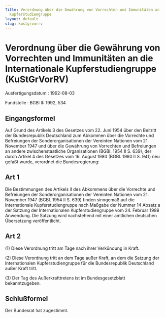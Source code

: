 ```yaml
---
Title: Verordnung über die Gewährung von Vorrechten und Immunitäten an die Internationale
  Kupferstudiengruppe
layout: default
slug: kustgrvorrv
---
```


# Verordnung über die Gewährung von Vorrechten und Immunitäten an die Internationale Kupferstudiengruppe (KuStGrVorRV)

Ausfertigungsdatum
:   1992-08-03

Fundstelle
:   BGBl II: 1992, 534



## Eingangsformel

Auf Grund des Artikels 3 des Gesetzes vom 22. Juni 1954 über den
Beitritt der Bundesrepublik Deutschland zum Abkommen über die
Vorrechte und Befreiungen der Sonderorganisationen der Vereinten
Nationen vom 21. November 1947 und über die Gewährung von Vorrechten
und Befreiungen an andere zwischenstaatliche Organisationen (BGBl.
1954 II S. 639), der durch Artikel 4 des Gesetzes vom 16. August 1980
(BGBl. 1980 II S. 941) neu gefaßt wurde, verordnet die
Bundesregierung:


## Art 1

Die Bestimmungen des Artikels II des Abkommens über die Vorrechte und
Befreiungen der Sonderorganisationen der Vereinten Nationen vom 21.
November 1947 (BGBl. 1954 II S. 639) finden sinngemäß auf die
Internationale Kupferstudiengruppe nach Maßgabe der Nummer 14 Absatz a
der Satzung der Internationalen Kupferstudiengruppe vom 24. Februar
1989 Anwendung. Die Satzung wird nachstehend mit einer amtlichen
deutschen Übersetzung veröffentlicht.


## Art 2

(1) Diese Verordnung tritt am Tage nach ihrer Verkündung in Kraft.

(2) Diese Verordnung tritt an dem Tage außer Kraft, an dem die Satzung
der Internationalen Kupferstudiengruppe für die Bundesrepublik
Deutschland außer Kraft tritt.

(3) Der Tag des Außerkrafttretens ist im Bundesgesetzblatt
bekanntzugeben.


## Schlußformel

Der Bundesrat hat zugestimmt.

